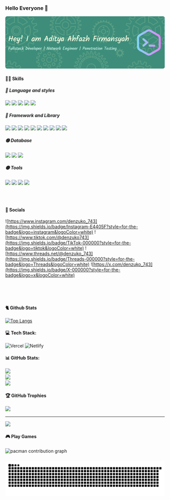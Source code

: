 ### Hello Everyone 👋

![profile](img/header.png)
<br/>

#### 👨‍💻 Skills

##### 🔴 Language and styles

![](https://img.shields.io/badge/HTML5-E34F26?style=for-the-badge&logo=html5&logoColor=white) ![](https://img.shields.io/badge/CSS3-1572B6?style=for-the-badge&logo=css3&logoColor=white) ![](https://img.shields.io/badge/JavaScript-323330?style=for-the-badge&logo=javascript&logoColor=F7DF1E) ![](https://img.shields.io/badge/PHP-777BB4?style=for-the-badge&logo=php&logoColor=white) ![](https://img.shields.io/badge/Python-FFD43B?style=for-the-badge&logo=python&logoColor=blue)

##### 🔵 Framework and Library

![](https://img.shields.io/badge/React-20232A?style=for-the-badge&logo=react&logoColor=61DAFB) ![](https://img.shields.io/badge/Express%20js-000000?style=for-the-badge&logo=express&logoColor=white) ![](https://img.shields.io/badge/Node%20js-339933?style=for-the-badge&logo=nodedotjs&logoColor=white) ![](https://img.shields.io/badge/next%20js-000000?style=for-the-badge&logo=nextdotjs&logoColor=white) ![](https://img.shields.io/badge/Flask-000000?style=for-the-badge&logo=flask&logoColor=white) ![](https://img.shields.io/badge/Vite-B73BFE?style=for-the-badge&logo=vite&logoColor=FFD62E) ![](https://img.shields.io/badge/Webpack-8DD6F9?style=for-the-badge&logo=Webpack&logoColor=white) ![](https://img.shields.io/badge/Sass-CC6699?style=for-the-badge&logo=sass&logoColor=white) ![](https://img.shields.io/badge/Tailwind_CSS-38B2AC?style=for-the-badge&logo=tailwind-css&logoColor=white) ![](https://img.shields.io/badge/Bootstrap-563D7C?style=for-the-badge&logo=bootstrap&logoColor=white)

##### 🟢 Database

![](https://img.shields.io/badge/firebase-ffca28?style=for-the-badge&logo=firebase&logoColor=black) ![](https://img.shields.io/badge/MongoDB-4EA94B?style=for-the-badge&logo=mongodb&logoColor=white) ![](https://img.shields.io/badge/MySQL-005C84?style=for-the-badge&logo=mysql&logoColor=white)

##### 🟡 Tools

![](https://img.shields.io/badge/GIT-E44C30?style=for-the-badge&logo=git&logoColor=white) ![](https://img.shields.io/badge/GitHub-100000?style=for-the-badge&logo=github&logoColor=white) ![](https://img.shields.io/badge/VSCode-0078D4?style=for-the-badge&logo=visual%20studio%20code&logoColor=white) ![](https://img.shields.io/badge/Postman-FF6C37?style=for-the-badge&logo=Postman&logoColor=white)

<br/>
<br/>

#### 📁 Socials

![https://www.instagram.com/denzuko_743](https://img.shields.io/badge/Instagram-E4405F?style=for-the-badge&logo=instagram&logoColor=white) ![https://www.tiktok.com/@denzuko743](https://img.shields.io/badge/TikTok-000000?style=for-the-badge&logo=tiktok&logoColor=white) ![https://www.threads.net/@denzuko_743](https://img.shields.io/badge/Threads-000000?style=for-the-badge&logo=Threads&logoColor=white) ![https://x.com/denzuko_743](https://img.shields.io/badge/X-000000?style=for-the-badge&logo=x&logoColor=white)

</br>
</br>
</br>

#### 🐈 Github Stats

[![Top Langs](https://github-readme-stats.vercel.app/api/top-langs/?username=Alphby48&layout=donut-vertical)](https://github.com/Alphby48/cashier-aplication-by-mern)

#### 💻 Tech Stack:

![Vercel](https://img.shields.io/badge/vercel-%23000000.svg?style=flat-square&logo=vercel&logoColor=white) ![Netlify](https://img.shields.io/badge/netlify-%23000000.svg?style=flat-square&logo=netlify&logoColor=#00C7B7)

#### 📊 GitHub Stats:

![](https://github-readme-stats.vercel.app/api?username=Alphby48&theme=tokyonight&hide_border=false&include_all_commits=true&count_private=true)<br/>
![](https://nirzak-streak-stats.vercel.app/?user=Alphby48&theme=tokyonight&hide_border=false)<br/>
![](https://github-readme-stats.vercel.app/api/top-langs/?username=Alphby48&theme=tokyonight&hide_border=false&include_all_commits=true&count_private=true&layout=compact)

#### 🏆 GitHub Trophies

![](https://github-profile-trophy.vercel.app/?username=Alphby48&theme=dark&no-frame=false&no-bg=true&margin-w=4)

---

[![](https://visitcount.itsvg.in/api?id=Alphby48&icon=0&color=1)](https://visitcount.itsvg.in)

<!-- Proudly created with GPRM ( https://gprm.itsvg.in ) -->

<h4 align="left">🎮 Play Games</h4>

###

<picture>
  <source media="(prefers-color-scheme: dark)" srcset="https://raw.githubusercontent.com/Alphby48/Alphby48/output/pacman-contribution-graph-dark.svg">
  <source media="(prefers-color-scheme: light)" srcset="https://raw.githubusercontent.com/Alphby48/Alphby48/output/pacman-contribution-graph.svg">
  <img alt="pacman contribution graph" src="https://raw.githubusercontent.com/Alphby48/Alphby48/output/pacman-contribution-graph.svg">
</picture>

###

<img src="https://raw.githubusercontent.com/Alphby48/Alphby48/output/snake.svg" alt="Snake animation" />

###

